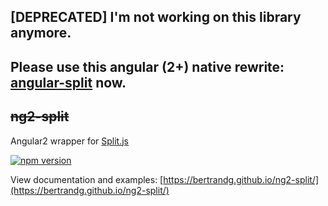 ## **[DEPRECATED] I'm not working on this library anymore.**
## **Please use this angular (2+) native rewrite: [angular-split](https://github.com/bertrandg/angular-split) now.**

## ~~ng2-split~~
Angular2 wrapper for [Split.js](https://github.com/nathancahill/Split.js)

[![npm version](https://badge.fury.io/js/ng2-split.svg)](https://badge.fury.io/js/ng2-split)

View documentation and examples:
[https://bertrandg.github.io/ng2-split/](https://bertrandg.github.io/ng2-split/)
